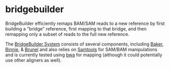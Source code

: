 bridgebuilder
=============

BridgeBuilder efficiently remaps BAM/SAM reads to a new reference by first building a "bridge" reference, first mapping to that bridge, and then remapping only a subset of reads to the full new reference. 


The [BridgeBuilder System][1] consists of several components, including [Baker][2], [Binnie][3], & [Brunel][4] and also relies on [Samtools][5] for SAM/BAM manipulations and is currently tested using [bwa][6] for mapping (although it could potentially use other aligners as well).


[1]: docs/BridgeBuilderSystemDiagram.png		"BridgeBuilder System Diagram"
[2]: baker/README.md					"Baker"
[3]: binnie/README.md					"Binnie"
[4]: brunel/README.md					"Brunel"
[5]: https://github.com/samtools/samtools		"Samtools"
[6]: https://github.com/lh3/bwa				"Burrows-Wheeler Aligner"

